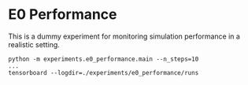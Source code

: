 # E0 Performance

This is a dummy experiment for monitoring simulation performance in a realistic setting.

```
python -m experiments.e0_performance.main --n_steps=10
...
tensorboard --logdir=./experiments/e0_performance/runs
```
